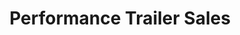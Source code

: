 ---
title: "Performance Trailer Sales"
url: /white-marsh/performance-trailer-sales/
shop: Allgemein
---